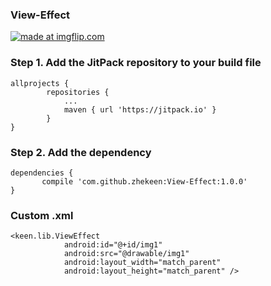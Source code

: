 ### View-Effect

<a href="https://imgflip.com/gif/1izppg"><img src="https://i.imgflip.com/1izppg.gif" title="made at imgflip.com"/></a>

### Step 1. Add the JitPack repository to your build file
```jitpack
allprojects {
		repositories {
			...
			maven { url 'https://jitpack.io' }
		}
}
```
### Step 2. Add the dependency
```
dependencies {
	   compile 'com.github.zhekeen:View-Effect:1.0.0'
}
```
### Custom .xml
```
<keen.lib.ViewEffect
            android:id="@+id/img1"
            android:src="@drawable/img1"
            android:layout_width="match_parent"
            android:layout_height="match_parent" />
```
